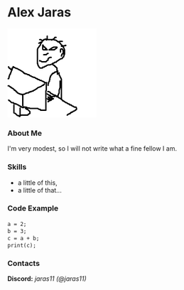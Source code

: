 # Alex Jaras

![Avatar](/avatar.png "Jaras")

### About Me

I'm very modest, so I will not write what a fine fellow I am.

### Skills

- a little of this,
- a little of that...

### Code Example

```
a = 2;
b = 3;
c = a + b;
print(c);
```

### Contacts

**Discord:** _jaras11 (@jaras11)_
